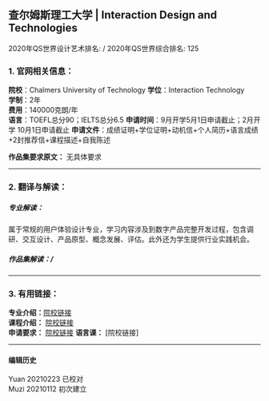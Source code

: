 ## 查尔姆斯理工大学 | Interaction Design and Technologies

2020年QS世界设计艺术排名: /
2020年QS世界综合排名: 125  

### 1. 官网相关信息：

**院校**：Chalmers University of Technology
**学位**：Interaction Technology  
**学制**：2年  
**费用**：140000克朗/年  
**语言**：TOEFL总分90；IELTS总分6.5
**申请时间**：9月开学5月1日申请截止；2月开学 10月1日申请截止
**申请文件**：成绩证明+学位证明+动机信+个人简历+语言成绩+2封推荐信+课程描述+自我陈述

**作品集要求原文：** 无具体要求

---

### 2. 翻译与解读：

##### 专业解读：
属于常规的用户体验设计专业，学习内容涉及到数字产品完整开发过程，包含调研、交互设计、产品原型、概念发展、评估。此外还为学生提供行业实践机会。

##### 作品集解读：/



---


### 3. 有用链接：

**专业介绍：**[院校链接](http://www.chalmers.se/en/education/programmes/masters-info/Pages/Interaction-Design-and-Technologies.aspx)  
**课程介绍：** [院校链接](http://www.chalmers.se/en/education/programmes/masters-info/Pages/Interaction-Design-and-Technologies.aspx)  
**申请要求：** [院校链接](https://www.chalmers.se/en/education/application-admission/required_documents/Pages/required%20documents.aspx)
**语言课：** [院校链接]


---


#### 编辑历史
Yuan 20210223 已校对  
Muzi 20210112 初次建立
